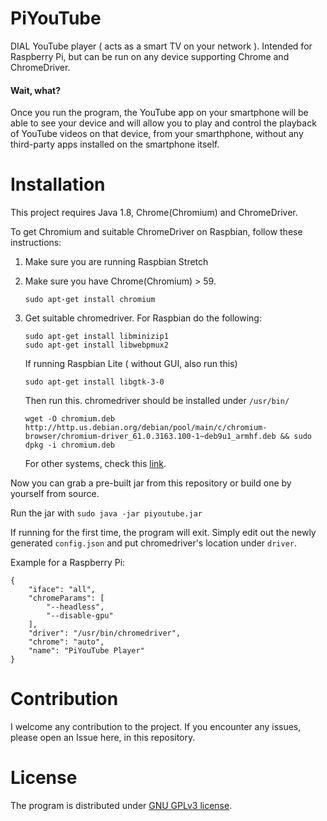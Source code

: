 # PiYouTube
DIAL YouTube player ( acts as a smart TV on your network ). Intended for Raspberry Pi, but can be run on any device supporting Chrome and ChromeDriver.

#### Wait, what?
Once you run the program, the YouTube app on your smartphone will be able to see your device and will allow you to play and control the playback of YouTube videos on that device, from your smarthphone, without any third-party apps installed on the smartphone itself.

# Installation
This project requires Java 1.8, Chrome(Chromium) and ChromeDriver.

To get Chromium and suitable ChromeDriver on Raspbian, follow these instructions:
1) Make sure you are running Raspbian Stretch
2) Make sure you have Chrome(Chromium) > 59.
    ```
    sudo apt-get install chromium
    ```
3) Get suitable chromedriver.
    For Raspbian do the following:
    ```
    sudo apt-get install libminizip1
    sudo apt-get install libwebpmux2
    ```
    
    If running Raspbian Lite ( without GUI, also run this)
    ``` 
    sudo apt-get install libgtk-3-0 
    ```
    
    Then run this. chromedriver should be installed under ```/usr/bin/```
    ```
    wget -O chromium.deb http://http.us.debian.org/debian/pool/main/c/chromium-browser/chromium-driver_61.0.3163.100-1~deb9u1_armhf.deb && sudo dpkg -i chromium.deb
    ```
   For other systems, check this [link](https://sites.google.com/a/chromium.org/chromedriver/downloads).
   
Now you can grab a pre-built jar from this repository or build one by yourself from source. 

Run the jar with ``` sudo java -jar piyoutube.jar ```

If running for the first time, the program will exit. Simply edit out the newly generated ```config.json``` and put chromedriver's location under ```driver```.

Example for a Raspberry Pi:
```
{
    "iface": "all",
    "chromeParams": [
        "--headless",
        "--disable-gpu"
    ],
    "driver": "/usr/bin/chromedriver",
    "chrome": "auto",
    "name": "PiYouTube Player"
}
```

# Contribution

I welcome any contribution to the project. If you encounter any issues, please open an Issue here, in this repository.

# License
The program is distributed under [GNU GPLv3 license](https://www.gnu.org/licenses/gpl-3.0.en.htmlm).
